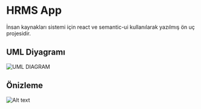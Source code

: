 # HRMS App

İnsan kaynakları sistemi için react ve semantic-ui kullanılarak yazılmış ön uç projesidir.

## UML Diyagramı

![UML DIAGRAM](https://imgur.com/X9p9Jxz.png)

## Önizleme
![Alt text](https://imgur.com/p38W4T5.jpg)
